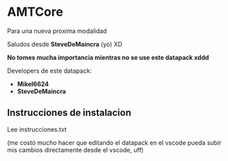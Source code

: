 # AMTCore
Para una nueva proxima modalidad

Saludos desde **SteveDeMaincra** (yo) XD

**No tomes mucha importancia mientras no se use este datapack xddd**

Developers de este datapack:
 - **Mikel6624**
 - **SteveDeMaincra**


## Instrucciones de instalacion

Lee instrucciones.txt

(me costó mucho hacer que editando el datapack en el vscode pueda subir mis cambios directamente desde el vscode, uff)